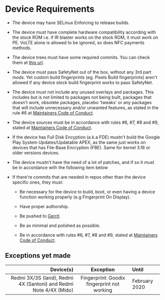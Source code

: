 # Device Requirements

- The device may have SELinux Enforcing to release builds.

- The device must have complete hardware compatibility according with the stock ROM i.e. if IR blaster works on the stock ROM, it must work on PE. VoLTE alone is allowed to be ignored, so does NFC payments methods.

- The device trees must have some required commits. You can check them at [this url](https://github.com/PixelExperience-Devices/required_commits).

- The device must pass SafetyNet out of the box, without any 3rd part mods. Yet custom build fingerprints (eg. Pixels Build fingerprints) aren't allowed if any device stock build fingerprint works to pass SafetyNet.

- The device must not include any unused overlays and packages. This includes but is not limited to packages not being built, packages that doesn't work, obsolete packages, placebo 'tweaks' or any packages that will include unnecessary and/or unwanted features, as stated in the rule #6 at [Maintainers Code of Conduct](https://github.com/PixelExperience/docs/blob/master/maintainers_code_of_conduct.md).

- The device sources must be in accordance with rules #6, #7, #8 and #9, stated at [Maintainers Code of Conduct](https://github.com/PixelExperience/docs/blob/master/maintainers_code_of_conduct.md).

- If the device has Full Disk Encyption (a.k.a FDE) mustn't build the Google Play System Updates/Updatable APEX, as the same just works on devices that has File-Base Encryption (FBE). Same for kernel 3.18 or older versions devices.

- The device mustn't have the need of a lot of patches, and if so it must be in accordance with the following item below

- If there're commits that are needed in repos other than the device specific ones, they must:

  - Be necessary for the device to build, boot, or even having a device function working properly (e.g Fingerprint On Display).

  - Have proper authorship.

  - Be pushed to [Gerrit](https://gerrit.pixelexperience.org).

  - Be as minimal and polished as possible.

  - Be in accordance with rules #6, #7, #8 and #9, stated at [Maintainers Code of Conduct](https://github.com/PixelExperience/docs/blob/master/maintainers_code_of_conduct.md).
  
## Exceptions yet made

Device(s)                                                         | Exception                                            | Until
-----------------------------------------------------------------:|:----------------------------------------------------:|:-------------------
Redmi 3X/3S (land), Redmi 4X (Santoni) and Redmi Note 4/4X (Mido) | Fingerprint: Goodix fingerprint not working          | February 2020
